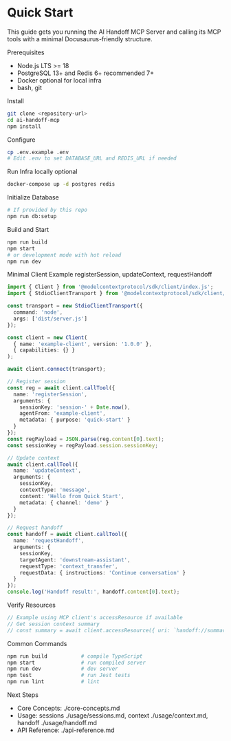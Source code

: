# Quick Start

This guide gets you running the AI Handoff MCP Server and calling its MCP tools with a minimal Docusaurus-friendly structure.

Prerequisites
- Node.js LTS >= 18
- PostgreSQL 13+ and Redis 6+ recommended 7+
- Docker optional for local infra
- bash, git

Install
```bash
git clone <repository-url>
cd ai-handoff-mcp
npm install
```

Configure
```bash
cp .env.example .env
# Edit .env to set DATABASE_URL and REDIS_URL if needed
```

Run Infra locally optional
```bash
docker-compose up -d postgres redis
```

Initialize Database
```bash
# If provided by this repo
npm run db:setup
```

Build and Start
```bash
npm run build
npm start
# or development mode with hot reload
npm run dev
```

Minimal Client Example registerSession, updateContext, requestHandoff
```ts
import { Client } from '@modelcontextprotocol/sdk/client/index.js';
import { StdioClientTransport } from '@modelcontextprotocol/sdk/client/stdio.js';

const transport = new StdioClientTransport({
  command: 'node',
  args: ['dist/server.js']
});

const client = new Client(
  { name: 'example-client', version: '1.0.0' },
  { capabilities: {} }
);

await client.connect(transport);

// Register session
const reg = await client.callTool({
  name: 'registerSession',
  arguments: {
    sessionKey: 'session-' + Date.now(),
    agentFrom: 'example-client',
    metadata: { purpose: 'quick-start' }
  }
});
const regPayload = JSON.parse(reg.content[0].text);
const sessionKey = regPayload.session.sessionKey;

// Update context
await client.callTool({
  name: 'updateContext',
  arguments: {
    sessionKey,
    contextType: 'message',
    content: 'Hello from Quick Start',
    metadata: { channel: 'demo' }
  }
});

// Request handoff
const handoff = await client.callTool({
  name: 'requestHandoff',
  arguments: {
    sessionKey,
    targetAgent: 'downstream-assistant',
    requestType: 'context_transfer',
    requestData: { instructions: 'Continue conversation' }
  }
});
console.log('Handoff result:', handoff.content[0].text);
```

Verify Resources
```ts
// Example using MCP client's accessResource if available
// Get session context summary
// const summary = await client.accessResource({ uri: `handoff://summary/${sessionKey}` });
```

Common Commands
```bash
npm run build           # compile TypeScript
npm start               # run compiled server
npm run dev             # dev server
npm test                # run Jest tests
npm run lint            # lint
```

Next Steps
- Core Concepts: ./core-concepts.md
- Usage: sessions ./usage/sessions.md, context ./usage/context.md, handoff ./usage/handoff.md
- API Reference: ./api-reference.md